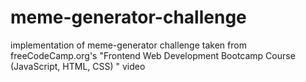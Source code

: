 # meme-generator-challenge
implementation of meme-generator challenge taken from freeCodeCamp.org's "Frontend Web Development Bootcamp Course (JavaScript, HTML, CSS)
" video
